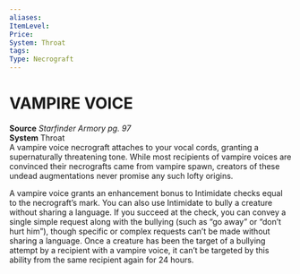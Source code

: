 ```yaml
---
aliases: 
ItemLevel: 
Price: 
System: Throat
tags: 
Type: Necrograft
---
```

# VAMPIRE VOICE
**Source** _Starfinder Armory pg. 97_  
**System** Throat  
A vampire voice necrograft attaches to your vocal cords, granting a supernaturally threatening tone. While most recipients of vampire voices are convinced their necrografts came from vampire spawn, creators of these undead augmentations never promise any such lofty origins.  
  
A vampire voice grants an enhancement bonus to Intimidate checks equal to the necrograft’s mark. You can also use Intimidate to bully a creature without sharing a language. If you succeed at the check, you can convey a single simple request along with the bullying (such as “go away” or “don’t hurt him”), though specific or complex requests can’t be made without sharing a language. Once a creature has been the target of a bullying attempt by a recipient with a vampire voice, it can’t be targeted by this ability from the same recipient again for 24 hours.